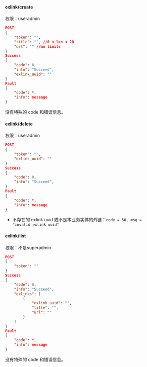#### exlink/create

权限：useradmin

```json
POST
{
	"token": "",
	"title": "", //0 < len < 20
	"url": "" //no limits
}
Success
{
	"code": 0,
	"info": "Succeed",
    "exlink_uuid": ""
}
Fault
{
	"code": *,
	"info": message
}

```

没有特殊的 code 和错误信息。

#### exlink/delete

权限：useradmin

```json
POST
{
	"token": "",
    "exlink_uuid": ""
}
Success
{
	"code": 0,
	"info": "Succeed",
}
Fault
{
	"code": *,
	"info": message
}

```

- 不存在的 exlink uuid 或不是本业务实体的外链：`code = 50, msg = "invalid exlink uuid"`

#### exlink/list

权限：不是superadmin

```json
POST
{
	"token": ""
}
Success
{
	"code": 0,
	"info": "Succeed",
	"exlinks": [
		{
            "exlink_uuid": "",
			"title": "",
			"url": ""
		}
	]
}
Fault
{
	"code": *,
	"info": message
}

```

没有特殊的 code 和错误信息。